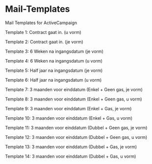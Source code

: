 # Mail-Templates
Mail Templates for ActiveCampaign

Template 1: Contract gaat in. (u vorm)

Template 2: Contract gaat in. (je vorm)

Template 3: 6 Weken na ingangsdatum (je vorm)

Template 4: 6 Weken na ingangsdatum (u vorm)

Template 5: Half jaar na ingangsdatum (je vorm)

Template 6: Half jaar na ingangsdatum (u vorm)

Template 7: 3 maanden voor einddatum (Enkel + Geen gas, je vorm)

Template 8: 3 maanden voor einddatum (Enkel + Geen gas, u vorm)

Template 9: 3 maanden voor einddatum (Enkel + Gas, je vorm)

Template 10: 3 maanden voor einddatum (Enkel + Gas, u vorm)

Template 11: 3 maanden voor einddatum (Dubbel + Geen gas, je vorm)

Template 12: 3 maanden voor einddatum (Dubbel + Geen gas, u vorm)

Template 13: 3 maanden voor einddatum (Dubbel + Gas, je vorm)

Template 14: 3 maanden voor einddatum (Dubbel + Gas, u vorm)

